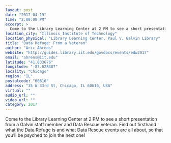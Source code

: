 ```yaml
---
layout: post
date: "2017-04-19"
time: "2:00:00 PM"
excerpt: >
  Come to the Library Learning Center at 2 PM to see a short presentation from a Galvin staff member and Data Rescue veteran.  Find out ...
location_city: "Illinois Institute of Technology"
location_physical: "Library Learning Center, Paul V. Galvin Library"
title: "Data Refuge: From a Veteran"
author: "Aric Ahrens"
website: "http://guides.library.iit.edu/govdocs/events/edw2017"
email: "ahrens@iit.edu"
latitude: "41.833676"
longitude: "-87.628307"
locality: "Chicago"
region: "IL"
postalcode: "60616"
address: "35 W 33rd St, Chicago, IL 60616, USA"
virtual: ""
audio_url: ""
video_url: ""
category: 2017
---
```


Come to the Library Learning Center at 2 PM to see a short presentation from a Galvin staff member and Data Rescue veteran.  Find out firsthand what the Data Refuge is and what Data Rescue events are all about, so that you’ll be psyched to join the next one!
